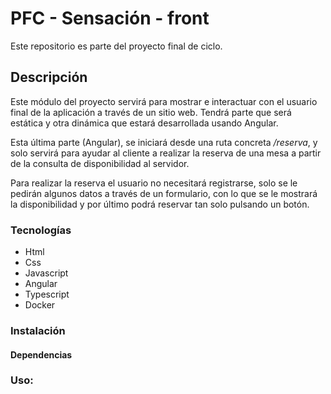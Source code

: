 # PFC - Sensación - front

Este repositorio es parte del proyecto final de ciclo. 

## Descripción

Este módulo del proyecto servirá para mostrar e interactuar con el usuario final de la aplicación a través de un sitio web. Tendrá parte que será estática y otra dinámica que estará desarrollada usando Angular.

Esta última parte (Angular), se iniciará desde una ruta concreta _/reserva_, y solo servirá para ayudar al cliente a realizar la reserva de una mesa a partir de la consulta de disponibilidad al servidor.

Para realizar la reserva el usuario no necesitará registrarse, solo se le pedirán algunos datos a través de un formulario, con lo que se le mostrará la disponibilidad y por último podrá reservar tan solo pulsando un botón.

### Tecnologías

- Html
- Css
- Javascript
- Angular
- Typescript
- Docker
 
### Instalación

#### Dependencias

### Uso:

